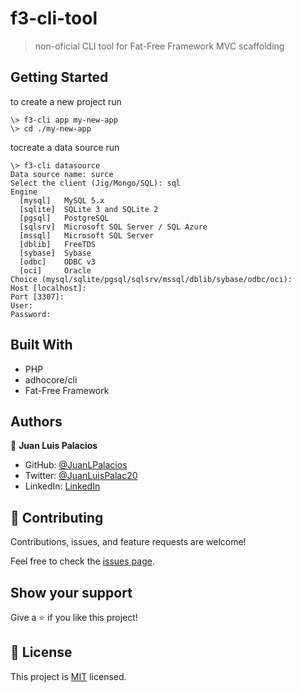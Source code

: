 # f3-cli-tool

> non-oficial CLI tool for Fat-Free Framework  MVC scaffolding


## Getting Started

to create a new project run

```
\> f3-cli app my-new-app
\> cd ./my-new-app
```

tocreate a data source run

```
\> f3-cli datasource
Data source name: surce
Select the client (Jig/Mongo/SQL): sql
Engine
  [mysql]   MySQL 5.x
  [sqlite]  SQLite 3 and SQLite 2
  [pgsql]   PostgreSQL
  [sqlsrv]  Microsoft SQL Server / SQL Azure
  [mssql]   Microsoft SQL Server
  [dblib]   FreeTDS
  [sybase]  Sybase
  [odbc]    ODBC v3
  [oci]     Oracle
Choice (mysql/sqlite/pgsql/sqlsrv/mssql/dblib/sybase/odbc/oci):
Host [localhost]: 
Port [3307]: 
User:
Password:
```


## Built With

- PHP
- adhocore/cli
- Fat-Free Framework


## Authors

👤 **Juan Luis Palacios**

- GitHub: [@JuanLPalacios](https://github.com/JuanLPalacios)
- Twitter: [@JuanLuisPalac20](https://twitter.com/twitterhandle)
- LinkedIn: [LinkedIn](https://www.linkedin.com/in/juan-luis-palacios-p%C3%A9rez-95b39a228/)



## 🤝 Contributing

Contributions, issues, and feature requests are welcome!

Feel free to check the [issues page](../../issues/).

## Show your support

Give a ⭐️ if you like this project!

## 📝 License

This project is [MIT](./LICENSE) licensed.